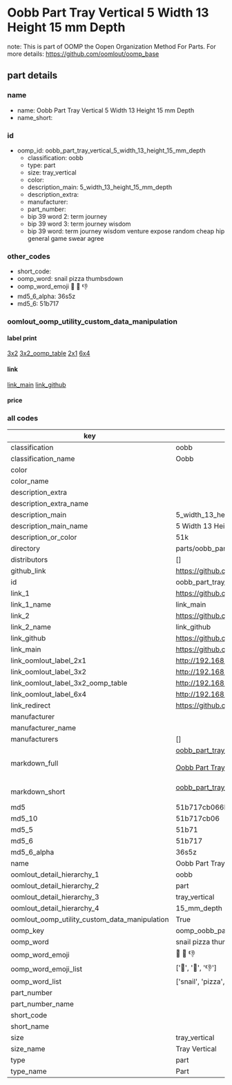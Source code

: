 # Oobb Part Tray Vertical 5 Width 13 Height 15 mm Depth  

note: This is part of OOMP the Oopen Organization Method For Parts. For more details: https://github.com/oomlout/oomp_base

##  part details
  







### name
* name: Oobb Part Tray Vertical 5 Width 13 Height 15 mm Depth
* name_short: 
### id
* oomp_id: oobb_part_tray_vertical_5_width_13_height_15_mm_depth
  * classification: oobb
  * type: part
  * size: tray_vertical
  * color: 
  * description_main: 5_width_13_height_15_mm_depth
  * description_extra: 
  * manufacturer: 
  * part_number: 
  * bip 39 word 2: term journey
  * bip 39 word 3: term journey wisdom
  * bip 39 word: term journey wisdom venture expose random cheap hip general game swear agree

### other_codes
* short_code: 
* oomp_word: snail pizza thumbsdown
* oomp_word_emoji :snail: :pizza: :thumbsdown:
* md5_6_alpha: 36s5z
* md5_6: 51b717






### oomlout_oomp_utility_custom_data_manipulation
#### label print
[3x2](http://192.168.1.245:1112/?label=oomp%2036s5z)
[3x2_oomp_table](http://192.168.1.108:1112/?label=oomp%2036s5z)
[2x1](http://192.168.1.242:1112/?label=oomp%2036s5z)
[6x4](http://192.168.1.55:1112/?label=oomp%2036s5z)    

#### link

[link_main](https://github.com/oomlout/oomlout_oomp_version_1_messy/tree/main/parts/oobb_part_tray_vertical_5_width_13_height_15_mm_depth) [link_github](https://github.com/oomlout/oomlout_oomp_version_1_messy/tree/main/parts/oobb_part_tray_vertical_5_width_13_height_15_mm_depth)                             

#### price







### all codes 
| key | value |  
| --- | --- |  
| classification | oobb |  
| classification_name | Oobb |  
| color |  |  
| color_name |  |  
| description_extra |  |  
| description_extra_name |  |  
| description_main | 5_width_13_height_15_mm_depth |  
| description_main_name | 5 Width 13 Height 15 mm Depth |  
| description_or_color | 51k |  
| directory | parts/oobb_part_tray_vertical_5_width_13_height_15_mm_depth |  
| distributors | [] |  
| github_link | https://github.com/oomlout/oomlout_oomp_part_src/tree/main/parts/oobb_part_tray_vertical_5_width_13_height_15_mm_depth |  
| id | oobb_part_tray_vertical_5_width_13_height_15_mm_depth |  
| link_1 | https://github.com/oomlout/oomlout_oomp_version_1_messy/tree/main/parts/oobb_part_tray_vertical_5_width_13_height_15_mm_depth |  
| link_1_name | link_main |  
| link_2 | https://github.com/oomlout/oomlout_oomp_version_1_messy/tree/main/parts/oobb_part_tray_vertical_5_width_13_height_15_mm_depth |  
| link_2_name | link_github |  
| link_github | https://github.com/oomlout/oomlout_oomp_version_1_messy/tree/main/parts/oobb_part_tray_vertical_5_width_13_height_15_mm_depth |  
| link_main | https://github.com/oomlout/oomlout_oomp_version_1_messy/tree/main/parts/oobb_part_tray_vertical_5_width_13_height_15_mm_depth |  
| link_oomlout_label_2x1 | http://192.168.1.242:1112/?label=oomp%2036s5z |  
| link_oomlout_label_3x2 | http://192.168.1.245:1112/?label=oomp%2036s5z |  
| link_oomlout_label_3x2_oomp_table | http://192.168.1.108:1112/?label=oomp%2036s5z |  
| link_oomlout_label_6x4 | http://192.168.1.55:1112/?label=oomp%2036s5z |  
| link_redirect | https://github.com/oomlout/oomlout_oomp_version_1_messy/tree/main/parts/oobb_part_tray_vertical_5_width_13_height_15_mm_depth |  
| manufacturer |  |  
| manufacturer_name |  |  
| manufacturers | [] |  
| markdown_full | [oobb_part_tray_vertical_5_width_13_height_15_mm_depth](none)<br>[](none)<br>[Oobb Part Tray Vertical 5 Width 13 Height 15 Mm Depth](none)<br><br> |  
| markdown_short | [oobb_part_tray_vertical_5_width_13_height_15_mm_depth](none)<br><br> |  
| md5 | 51b717cb066be4dec6a85f25f89e1efb |  
| md5_10 | 51b717cb06 |  
| md5_5 | 51b71 |  
| md5_6 | 51b717 |  
| md5_6_alpha | 36s5z |  
| name | Oobb Part Tray Vertical 5 Width 13 Height 15 mm Depth |  
| oomlout_detail_hierarchy_1 | oobb |  
| oomlout_detail_hierarchy_2 | part |  
| oomlout_detail_hierarchy_3 | tray_vertical |  
| oomlout_detail_hierarchy_4 | 15_mm_depth |  
| oomlout_oomp_utility_custom_data_manipulation | True |  
| oomp_key | oomp_oobb_part_tray_vertical_5_width_13_height_15_mm_depth |  
| oomp_word | snail pizza thumbsdown |  
| oomp_word_emoji | :snail: :pizza: :thumbsdown: |  
| oomp_word_emoji_list | [':snail:', ':pizza:', ':thumbsdown:'] |  
| oomp_word_list | ['snail', 'pizza', 'thumbsdown'] |  
| part_number |  |  
| part_number_name |  |  
| short_code |  |  
| short_name |  |  
| size | tray_vertical |  
| size_name | Tray Vertical |  
| type | part |  
| type_name | Part |  
